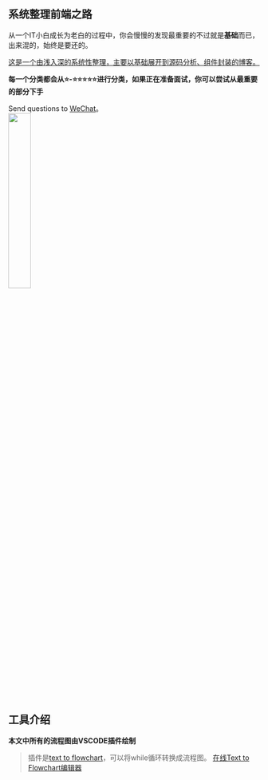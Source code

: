 ## 系统整理前端之路
从一个IT小白成长为老白的过程中，你会慢慢的发现最重要的不过就是**基础**而已，出来混的，始终是要还的。  
  
<u>这是一个由浅入深的系统性整理，主要以基础展开到源码分析、组件封装的博客。</u>

**每一个分类都会从⭐-⭐⭐⭐⭐⭐进行分类，如果正在准备面试，你可以尝试从最重要的部分下手**

Send questions to [WeChat](./IMG.md#wechat-img)。  
<img style="width:30%" src="http://24k.live/common/github/respect.jpg"/>

## 工具介绍

**本文中所有的流程图由VSCODE插件绘制**

> 插件是[text to flowchart](https://github.com/hrhr49/tefcha#readme)，可以将while循环转换成流程图。
> [在线Text to Flowchart编辑器](https://hrhr49.github.io/tefcha/demo/)